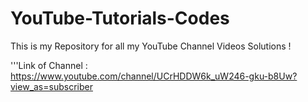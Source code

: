 # YouTube-Tutorials-Codes


This is my Repository for all my YouTube Channel Videos Solutions !




'''Link of Channel :
https://www.youtube.com/channel/UCrHDDW6k_uW246-gku-b8Uw?view_as=subscriber
